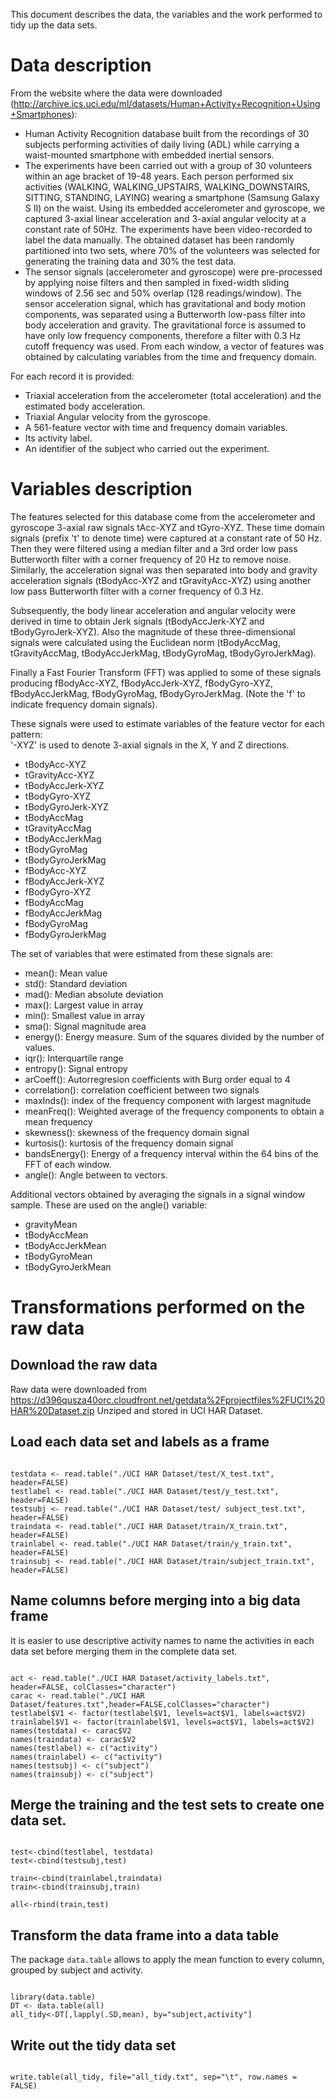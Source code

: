 This document describes the data, the variables and the work performed to tidy up the data sets.
# Data description
From the website where the data were downloaded (http://archive.ics.uci.edu/ml/datasets/Human+Activity+Recognition+Using+Smartphones):
- Human Activity Recognition database built from the recordings of 30 subjects performing activities of daily living (ADL) while carrying a waist-mounted smartphone with embedded inertial sensors.
- The experiments have been carried out with a group of 30 volunteers within an age bracket of 19-48 years. Each person performed six activities (WALKING, WALKING_UPSTAIRS, WALKING_DOWNSTAIRS, SITTING, STANDING, LAYING) wearing a smartphone (Samsung Galaxy S II) on the waist. Using its embedded accelerometer and gyroscope, we captured 3-axial linear acceleration and 3-axial angular velocity at a constant rate of 50Hz. The experiments have been video-recorded to label the data manually. The obtained dataset has been randomly partitioned into two sets, where 70% of the volunteers was selected for generating the training data and 30% the test data. 
- The sensor signals (accelerometer and gyroscope) were pre-processed by applying noise filters and then sampled in fixed-width sliding windows of 2.56 sec and 50% overlap (128 readings/window). The sensor acceleration signal, which has gravitational and body motion components, was separated using a Butterworth low-pass filter into body acceleration and gravity. The gravitational force is assumed to have only low frequency components, therefore a filter with 0.3 Hz cutoff frequency was used. From each window, a vector of features was obtained by calculating variables from the time and frequency domain.

For each record it is provided:
- Triaxial acceleration from the accelerometer (total acceleration) and the estimated body acceleration.
- Triaxial Angular velocity from the gyroscope. 
- A 561-feature vector with time and frequency domain variables. 
- Its activity label. 
- An identifier of the subject who carried out the experiment.
# Variables description
The features selected for this database come from the accelerometer and gyroscope 3-axial raw signals tAcc-XYZ and tGyro-XYZ. These time domain signals (prefix 't' to denote time) were captured at a constant rate of 50 Hz. Then they were filtered using a median filter and a 3rd order low pass Butterworth filter with a corner frequency of 20 Hz to remove noise. Similarly, the acceleration signal was then separated into body and gravity acceleration signals (tBodyAcc-XYZ and tGravityAcc-XYZ) using another low pass Butterworth filter with a corner frequency of 0.3 Hz. 

Subsequently, the body linear acceleration and angular velocity were derived in time to obtain Jerk signals (tBodyAccJerk-XYZ and tBodyGyroJerk-XYZ). Also the magnitude of these three-dimensional signals were calculated using the Euclidean norm (tBodyAccMag, tGravityAccMag, tBodyAccJerkMag, tBodyGyroMag, tBodyGyroJerkMag). 

Finally a Fast Fourier Transform (FFT) was applied to some of these signals producing fBodyAcc-XYZ, fBodyAccJerk-XYZ, fBodyGyro-XYZ, fBodyAccJerkMag, fBodyGyroMag, fBodyGyroJerkMag. (Note the 'f' to indicate frequency domain signals). 

These signals were used to estimate variables of the feature vector for each pattern:  
'-XYZ' is used to denote 3-axial signals in the X, Y and Z directions.

- tBodyAcc-XYZ
- tGravityAcc-XYZ
- tBodyAccJerk-XYZ
- tBodyGyro-XYZ
- tBodyGyroJerk-XYZ
- tBodyAccMag
- tGravityAccMag
- tBodyAccJerkMag
- tBodyGyroMag
- tBodyGyroJerkMag
- fBodyAcc-XYZ
- fBodyAccJerk-XYZ
- fBodyGyro-XYZ
- fBodyAccMag
- fBodyAccJerkMag
- fBodyGyroMag
- fBodyGyroJerkMag

The set of variables that were estimated from these signals are: 
- mean(): Mean value
- std(): Standard deviation
- mad(): Median absolute deviation 
- max(): Largest value in array
- min(): Smallest value in array
- sma(): Signal magnitude area
- energy(): Energy measure. Sum of the squares divided by the number of values. 
- iqr(): Interquartile range 
- entropy(): Signal entropy
- arCoeff(): Autorregresion coefficients with Burg order equal to 4
- correlation(): correlation coefficient between two signals
- maxInds(): index of the frequency component with largest magnitude
- meanFreq(): Weighted average of the frequency components to obtain a mean frequency
- skewness(): skewness of the frequency domain signal 
- kurtosis(): kurtosis of the frequency domain signal 
- bandsEnergy(): Energy of a frequency interval within the 64 bins of the FFT of each window.
- angle(): Angle between to vectors.

Additional vectors obtained by averaging the signals in a signal window sample. These are used on the angle() variable:
- gravityMean
- tBodyAccMean
- tBodyAccJerkMean
- tBodyGyroMean
- tBodyGyroJerkMean
# Transformations performed on the raw data
## Download the raw data
Raw data were downloaded from https://d396qusza40orc.cloudfront.net/getdata%2Fprojectfiles%2FUCI%20HAR%20Dataset.zip 
Unziped and stored in UCI HAR Dataset.

## Load each data set and labels as a frame

<pre><code>
testdata <- read.table("./UCI HAR Dataset/test/X_test.txt", header=FALSE)
testlabel <- read.table("./UCI HAR Dataset/test/y_test.txt", header=FALSE)
testsubj <- read.table("./UCI HAR Dataset/test/	subject_test.txt", header=FALSE)
traindata <- read.table("./UCI HAR Dataset/train/X_train.txt", header=FALSE)
trainlabel <- read.table("./UCI HAR Dataset/train/y_train.txt", header=FALSE)
trainsubj <- read.table("./UCI HAR Dataset/train/subject_train.txt", header=FALSE)
</code></pre>

## Name columns before merging into a big data frame
It is easier to use descriptive activity names to name the activities in each data set before merging them in the complete data set.
<pre><code>
act <- read.table("./UCI HAR Dataset/activity_labels.txt", header=FALSE, colClasses="character")
carac <- read.table("./UCI HAR Dataset/features.txt",header=FALSE,colClasses="character")
testlabel$V1 <- factor(testlabel$V1, levels=act$V1, labels=act$V2)
trainlabel$V1 <- factor(trainlabel$V1, levels=act$V1, labels=act$V2)
names(testdata) <- carac$V2
names(traindata) <- carac$V2
names(testlabel) <- c("activity")
names(trainlabel) <- c("activity")
names(testsubj) <- c("subject")
names(trainsubj) <- c("subject")
</code></pre>
## Merge the training and the test sets to create one data set.
<pre><code>
test<-cbind(testlabel, testdata)
test<-cbind(testsubj,test)
	
train<-cbind(trainlabel,traindata)
train<-cbind(trainsubj,train)
	
all<-rbind(train,test)
</code></pre>
## Transform the data frame into a data table
The package <code>data.table</code> allows to apply the mean function to every column, grouped by subject and activity.
<pre><code>
library(data.table)
DT <- data.table(all)
all_tidy<-DT[,lapply(.SD,mean), by="subject,activity"]
</code></pre>

## Write out the tidy data set
<pre><code>
write.table(all_tidy, file="all_tidy.txt", sep="\t", row.names = FALSE)
</code></pre>